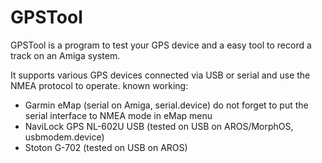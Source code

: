 # GPSTool
GPSTool is a program to test your GPS device and a easy tool to record a track on an Amiga system.

It supports various GPS devices connected via USB or serial and use the NMEA protocol to operate.
known working:

- Garmin eMap (serial on Amiga, serial.device) do not forget to put the serial interface to NMEA mode in eMap menu
- NaviLock GPS NL-602U USB (tested on USB on AROS/MorphOS, usbmodem.device)
- Stoton G-702 (tested on USB on AROS)

